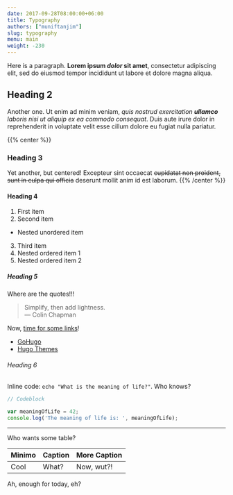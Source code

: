 ```yaml
---
date: 2017-09-28T08:00:00+06:00
title: Typography
authors: ["muniftanjim"]
slug: typography
menu: main
weight: -230
---
```

Here is a paragraph. **Lorem ipsum _dolor_ sit amet**, consectetur adipiscing elit, sed do eiusmod tempor incididunt ut labore et dolore magna aliqua.

## Heading 2

Another one. Ut enim ad minim veniam, _quis nostrud exercitation **ullamco** laboris nisi ut aliquip ex ea commodo consequat_. Duis aute irure dolor in reprehenderit in voluptate velit esse cillum dolore eu fugiat nulla pariatur.

{{% center %}}
### Heading 3

Yet another, but centered! Excepteur sint occaecat ~~cupidatat non proident, sunt in culpa qui officia~~ deserunt mollit anim id est laborum.
{{% /center %}}

#### Heading 4

1. First item
2. Second item
  - Nested unordered item
3. Third item
  1. Nested ordered item 1
  2. Nested ordered item 2

##### Heading 5

Where are the quotes!!!

> Simplify, then add lightness.  
— Colin Chapman

Now, [time for some links](/blog/typography#heading-5)!

- [GoHugo]
 - [Hugo Themes][1]

[GoHugo]: https://gohugo.io
[1]: https://themes.gohugo.io/

###### Heading 6

Inline code: `echo "What is the meaning of life?"`. Who knows?

```javascript
// Codeblock

var meaningOfLife = 42;
console.log('The meaning of life is: ', meaningOfLife);
```

---

Who wants some table?

  Minimo  |  Caption  | More Caption
 -------- | --------- | ------------
   Cool   |   What?   |  Now, wut?!


Ah, enough for today, eh?
